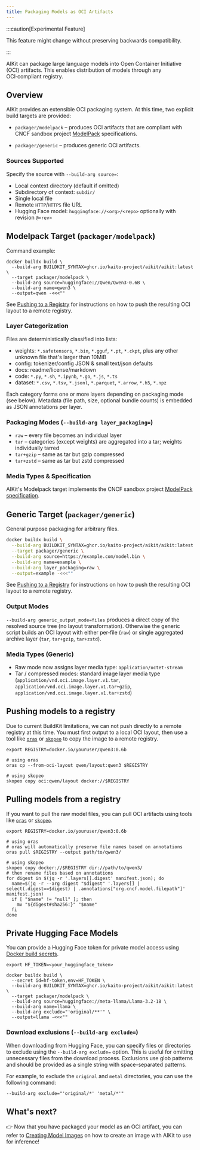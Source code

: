 ```yaml
---
title: Packaging Models as OCI Artifacts
---
```


:::caution[Experimental Feature]

This feature might change without preserving backwards compatibility.

:::

AIKit can package large language models into Open Container Initiative (OCI) artifacts. This enables distribution of models through any OCI‑compliant registry.

## Overview

AIKit provides an extensible OCI packaging system. At this time, two explicit build targets are provided:

- `packager/modelpack` – produces OCI artifacts that are compliant with CNCF sandbox project [ModelPack](https://github.com/modelpack/model-spec) specifications.

- `packager/generic` – produces generic OCI artifacts.

### Sources Supported

Specify the source with `--build-arg source=`:

- Local context directory (default if omitted)
- Subdirectory of context: `subdir/`
- Single local file
- Remote `HTTP`/`HTTPS` file URL
- Hugging Face model: `huggingface://<org>/<repo>` optionally with revision `@<rev>`

## Modelpack Target (`packager/modelpack`)

Command example:

```shell
docker buildx build \
  --build-arg BUILDKIT_SYNTAX=ghcr.io/kaito-project/aikit/aikit:latest \
  --target packager/modelpack \
  --build-arg source=huggingface://Qwen/Qwen3-0.6B \
  --build-arg name=qwen3 \
  --output=qwen -<<<""
```

See [Pushing to a Registry](#pushing-models-to-a-registry) for instructions on how to push the resulting OCI layout to a remote registry.

### Layer Categorization

Files are deterministically classified into lists:

- weights: `*.safetensors`, `*.bin`, `*.gguf`, `*.pt`, `*.ckpt`, plus any other unknown file that's larger than 10MiB
- config: tokenizer/config JSON & small text/json defaults
- docs: readme/license/markdown
- code: `*.py`, `*.sh`, `*.ipynb`, `*.go`, `*.js`, `*.ts`
- dataset: `*.csv`, `*.tsv`, `*.jsonl`, `*.parquet`, `*.arrow`, `*.h5`, `*.npz`

Each category forms one or more layers depending on packaging mode (see below). Metadata (file path, size, optional bundle counts) is embedded as JSON annotations per layer.

### Packaging Modes (`--build-arg layer_packaging=`)

- `raw` – every file becomes an individual layer
- `tar` – categories (except weights) are aggregated into a tar; weights individually tarred
- `tar+gzip` – same as tar but gzip compressed
- `tar+zstd` – same as tar but zstd compressed

### Media Types & Specification

AIKit's Modelpack target implements the CNCF sandbox project [ModelPack specification](https://github.com/modelpack/model-spec/blob/main/docs/spec.md).

## Generic Target (`packager/generic`)

General purpose packaging for arbitrary files.

```bash
docker buildx build \
  --build-arg BUILDKIT_SYNTAX=ghcr.io/kaito-project/aikit/aikit:latest \
  --target packager/generic \
  --build-arg source=https://example.com/model.bin \
  --build-arg name=example \
  --build-arg layer_packaging=raw \
  --output=example -<<<""
```

See [Pushing to a Registry](#pushing-models-to-a-registry) for instructions on how to push the resulting OCI layout to a remote registry.

### Output Modes

`--build-arg generic_output_mode=files` produces a direct copy of the resolved source tree (no layout transformation). Otherwise the generic script builds an OCI layout with either per‑file (`raw`) or single aggregated archive layer (`tar`, `tar+gzip`, `tar+zstd`).

### Media Types (Generic)

- Raw mode now assigns layer media type: `application/octet-stream`
- Tar / compressed modes: standard image layer media type (`application/vnd.oci.image.layer.v1.tar`, `application/vnd.oci.image.layer.v1.tar+gzip`, `application/vnd.oci.image.layer.v1.tar+zstd`)

## Pushing models to a registry

Due to current BuildKit limitations, we can not push directly to a remote registry at this time. You must first output to a local OCI layout, then use a tool like [`oras`](https://github.com/oras-project/oras) or [`skopeo`](https://github.com/containers/skopeo) to copy the image to a remote registry.

```shell
export REGISTRY=docker.io/youruser/qwen3:0.6b

# using oras
oras cp --from-oci-layout qwen/layout:qwen3 $REGISTRY

# using skopeo
skopeo copy oci:qwen/layout docker://$REGISTRY
```

## Pulling models from a registry

If you want to pull the raw model files, you can pull OCI artifacts using tools like [`oras`](https://github.com/oras-project/oras) or [`skopeo`](https://github.com/containers/skopeo).

```shell
export REGISTRY=docker.io/youruser/qwen3:0.6b

# using oras
# oras will automatically preserve file names based on annotations
oras pull $REGISTRY --output path/to/qwen3/

# using skopeo
skopeo copy docker://$REGISTRY dir://path/to/qwen3/
# then rename files based on annotations
for digest in $(jq -r '.layers[].digest' manifest.json); do
  name=$(jq -r --arg digest "$digest" '.layers[] | select(.digest==$digest) | .annotations["org.cncf.model.filepath"]' manifest.json)
  if [ "$name" != "null" ]; then
    mv "${digest#sha256:}" "$name"
  fi
done
```

## Private Hugging Face Models

You can provide a Hugging Face token for private model access using [Docker build secrets](https://docs.docker.com/build/building/secrets/).

```shell
export HF_TOKEN=<your_huggingface_token>

docker buildx build \
  --secret id=hf-token,env=HF_TOKEN \
  --build-arg BUILDKIT_SYNTAX=ghcr.io/kaito-project/aikit/aikit:latest \
  --target packager/modelpack \
  --build-arg source=huggingface://meta-llama/Llama-3.2-1B \
  --build-arg name=llama \
  --build-arg exclude="'original/**'" \
  --output=llama -<<<""
```

### Download exclusions (`--build-arg exclude=`)

When downloading from Hugging Face, you can specify files or directories to exclude using the `--build-arg exclude=` option. This is useful for omitting unnecessary files from the download process. Exclusions use glob patterns and should be provided as a single string with space-separated patterns.

For example, to exclude the `original` and `metal` directories, you can use the following command:

```shell
--build-arg exclude="'original/*' 'metal/*'"
```

## What's next?

👉 Now that you have packaged your model as an OCI artifact, you can refer to [Creating Model Images](create-images.md#oci-artifacts) on how to create an image with AIKit to use for inference!
